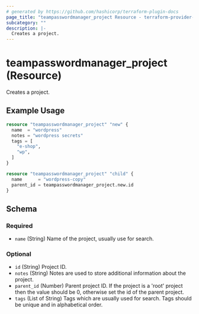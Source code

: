 ```yaml
---
# generated by https://github.com/hashicorp/terraform-plugin-docs
page_title: "teampasswordmanager_project Resource - terraform-provider-teampasswordmanager"
subcategory: ""
description: |-
  Creates a project.
---
```


# teampasswordmanager_project (Resource)

Creates a project.

## Example Usage

```terraform
resource "teampasswordmanager_project" "new" {
  name  = "wordpress"
  notes = "wordpress secrets"
  tags = [
    "e-shop",
    "wp",
  ]
}

resource "teampasswordmanager_project" "child" {
  name      = "wordpress-copy"
  parent_id = teampasswordmanager_project.new.id
}
```

<!-- schema generated by tfplugindocs -->
## Schema

### Required

- `name` (String) Name of the project, usually use for search.

### Optional

- `id` (String) Project ID.
- `notes` (String) Notes are used to store additional information about the project.
- `parent_id` (Number) Parent project ID. If the project is a 'root' project then the value should be 0, otherwise set the id of the parent project.
- `tags` (List of String) Tags which are usually used for search. Tags should be unique and in alphabetical order.


